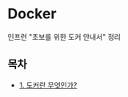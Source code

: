 # Docker
인프런 "초보를 위한 도커 안내서" 정리

## 목차
- [1. 도커란 무엇인가?](https://github.com/sujinnaljin/Docker/blob/main/%EB%8F%84%EC%BB%A4%EB%9E%80%20%EB%AC%B4%EC%97%87%EC%9D%B8%EA%B0%80%3F.md)
